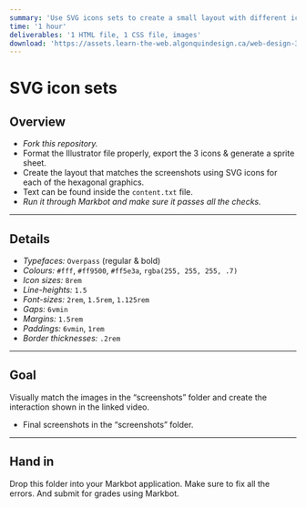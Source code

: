 ```yaml
---
summary: 'Use SVG icons sets to create a small layout with different icons.'
time: '1 hour'
deliverables: '1 HTML file, 1 CSS file, images'
download: 'https://assets.learn-the-web.algonquindesign.ca/web-design-3/svg-icon-sets-download.zip'
---
```


# SVG icon sets

## Overview

- *Fork this repository.*
- Format the Illustrator file properly, export the 3 icons & generate a sprite sheet.
- Create the layout that matches the screenshots using SVG icons for each of the hexagonal graphics.
- Text can be found inside the `content.txt` file.
- *Run it through Markbot and make sure it passes all the checks.*

---

## Details

- *Typefaces:* `Overpass` (regular & bold)
- *Colours:* `#fff`, `#ff9500`, `#ff5e3a`, `rgba(255, 255, 255, .7)`
- *Icon sizes:* `8rem`
- *Line-heights:* `1.5`
- *Font-sizes:* `2rem`, `1.5rem`, `1.125rem`
- *Gaps:* `6vmin`
- *Margins:* `1.5rem`
- *Paddings:* `6vmin`, `1rem`
- *Border thicknesses:* `.2rem`

---

## Goal

Visually match the images in the “screenshots” folder and create the interaction shown in the linked video.

- Final screenshots in the “screenshots” folder.

---

## Hand in

Drop this folder into your Markbot application. Make sure to fix all the errors. And submit for grades using Markbot.
